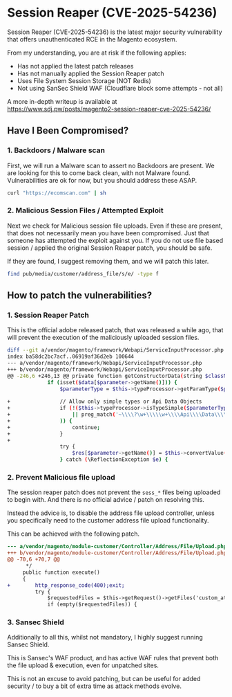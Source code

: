 # Session Reaper (CVE-2025-54236)

Session Reaper (CVE-2025-54236) is the latest major security vulnerability that offers unauthenticated RCE in the Magento ecosystem.

From my understanding, you are at risk if the following applies:
- Has not applied the latest patch releases
- Has not manually applied the Session Reaper patch
- Uses File System Session Storage (NOT Redis)
- Not using SanSec Shield WAF (Cloudflare block some attempts - not all)

A more in-depth writeup is available at https://www.sdj.pw/posts/magento2-session-reaper-cve-2025-54236/

## Have I Been Compromised?


### 1. Backdoors / Malware scan
First, we will run a Malware scan to assert no Backdoors are present. We are looking for this to come back clean, with not Malware found. Vulnerabilities are ok for now, but you should address these ASAP.
```sh
curl "https://ecomscan.com" | sh
```

### 2. Malicious Session Files / Attempted Exploit
Next we check for Malicious session file uploads. Even if these are present, that does not necessarily mean you have been compromised. Just that someone has attempted the exploit against you. If you do not use file based session / applied the original Session Reaper patch, you should be safe.

If they are found, I suggest removing them, and we will patch this later.

```sh
find pub/media/customer/address_file/s/e/ -type f
```

## How to patch the vulnerabilities?

### 1. Session Reaper Patch

This is the official adobe released patch, that was released a while ago, that will prevent the execution of the maliciously uploaded session files. 

```sh
diff --git a/vendor/magento/framework/Webapi/ServiceInputProcessor.php b/vendor/magento/framework/Webapi/ServiceInputProcessor.php
index ba58dc2bc7acf..06919af36d2eb 100644
--- a/vendor/magento/framework/Webapi/ServiceInputProcessor.php
+++ b/vendor/magento/framework/Webapi/ServiceInputProcessor.php
@@ -246,6 +246,13 @@ private function getConstructorData(string $className, array $data): array
             if (isset($data[$parameter->getName()])) {
                 $parameterType = $this->typeProcessor->getParamType($parameter);
 
+                // Allow only simple types or Api Data Objects
+                if (!($this->typeProcessor->isTypeSimple($parameterType)
+                    || preg_match('~\\\\?\w+\\\\\w+\\\\Api\\\\Data\\\\~', $parameterType) === 1
+                )) {
+                    continue;
+                }
+
                 try {
                     $res[$parameter->getName()] = $this->convertValue($data[$parameter->getName()], $parameterType);
                 } catch (\ReflectionException $e) {
```

### 2. Prevent Malicious file upload

The session reaper patch does not prevent the `sess_*` files being uploaded to begin with. And there is no official advice / patch on resolving this.

Instead the advice is, to disable the address file upload controller, unless you specifically need to the customer address file upload functionality.

This can be achieved with the following patch.

```diff
--- a/vendor/magento/module-customer/Controller/Address/File/Upload.php
+++ b/vendor/magento/module-customer/Controller/Address/File/Upload.php
@@ -70,6 +70,7 @@
      */
     public function execute()
     {
+        http_response_code(400);exit;
         try {
             $requestedFiles = $this->getRequest()->getFiles('custom_attributes');
             if (empty($requestedFiles)) {
```

### 3. Sansec Shield

Additionally to all this, whilst not mandatory, I highly suggest running Sansec Shield.

This is Sansec's WAF product, and has active WAF rules that prevent both the file upload & execution, even for unpatched sites.

This is not an excuse to avoid patching, but can be useful for added security / to buy a bit of extra time as attack methods evolve.



